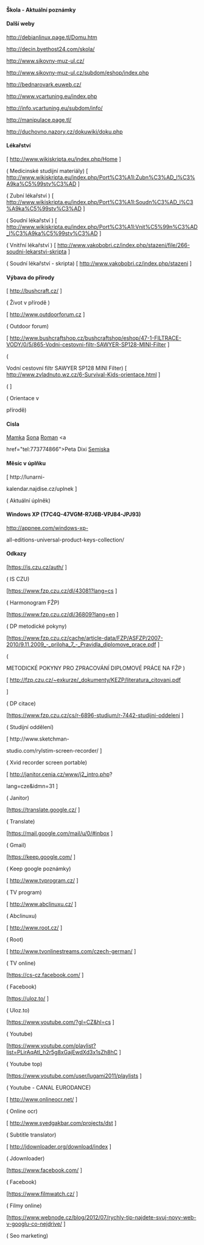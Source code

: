 


#### Škola - Aktuální poznámky



<html>

<script src="https://gist.github.com/bedjan/4d012486ec919966b50ef4fd615b071a.js"></script>

</html>



#### Další weby



http://debianlinux.page.tl/Domu.htm



http://decin.byethost24.com/skola/


 
http://www.sikovny-muz-ul.cz/
 

http://www.sikovny-muz-ul.cz/subdom/eshop/index.php


 

http://bednarovark.euweb.cz/

 

http://www.vcartuning.eu/index.php
 

http://info.vcartuning.eu/subdom/info/

 

http://manipulace.page.tl/

 

http://duchovno.nazory.cz/dokuwiki/doku.php


#### Lékařství 

[ http://www.wikiskripta.eu/index.php/Home ]



( Medicinské studijní materiály)
[ http://www.wikiskripta.eu/index.php/Port%C3%A1l:Zubn%C3%AD_l%C3%A9ka%C5%99stv%C3%AD ]



(  Zubní lékařství )
[ http://www.wikiskripta.eu/index.php/Port%C3%A1l:Soudn%C3%AD_l%C3%A9ka%C5%99stv%C3%AD ]



( Soudní lékařství )
[ http://www.wikiskripta.eu/index.php/Port%C3%A1l:Vnit%C5%99n%C3%AD_l%C3%A9ka%C5%99stv%C3%AD ]



(  Vnitřní lékařství )
[ http://www.vakobobri.cz/index.php/stazeni/file/266-soudni-lekarstvi-skripta ]



(  Soudní lékařství - skripta)
[ http://www.vakobobri.cz/index.php/stazeni ]




#### Výbava do přírody

[ http://bushcraft.cz/ ]

(  Život v přírodě )


[ http://www.outdoorforum.cz ]

(  Outdoor forum)


[ http://www.bushcraftshop.cz/bushcraftshop/eshop/47-1-FILTRACE-VODY/0/5/865-Vodni-cestovni-filtr-SAWYER-SP128-MINI-Filter ]

( 

Vodní cestovní filtr SAWYER SP128 MINI Filter)
[ http://www.zvladnuto.wz.cz/6-Survival-Kids-orientace.html ]

(  ]

(  Orientace v 

přírodě)

#### Cisla

<a href="tel:603524492">Mamka</a>
<a href="tel:604798597">Sona</a>
<a href="tel:773696360">Roman</a>
<a 

href="tel:773774866">Peta Dixi</a>
<a href="tel:776150594">Semiska</a>


#### Měsíc v úplňku

[ http://lunarni-

kalendar.najdise.cz/uplnek ]

( Aktuální úplněk)

#### Windows XP (T7C4Q-47VGM-R7J6B-VPJ84-JPJ93)
 http://appnee.com/windows-xp-

all-editions-universal-product-keys-collection/


#### Odkazy

[https://is.czu.cz/auth/ ]

( IS CZU)

[https://www.fzp.czu.cz/dl/43081?lang=cs ]

(  Harmonogram FŽP)

[https://www.fzp.czu.cz/dl/36809?lang=en ]

( DP metodické pokyny)

[https://www.fzp.czu.cz/cache/article-data/FZP/ASFZP/2007-2010/9.11.2009_-_priloha_7_-_Pravidla_diplomove_prace.pdf ]

( 

METODICKÉ POKYNY PRO ZPRACOVÁNÍ DIPLOMOVÉ PRÁCE NA FŽP )

[ http://fzp.czu.cz/~exkurze/_dokumenty/KEZP/literatura_citovani.pdf 

]

( DP citace)

[https://www.fzp.czu.cz/cs/r-6896-studium/r-7442-studijni-oddeleni ]

( Studijní oddělení)

[ http://www.sketchman-

studio.com/rylstim-screen-recorder/ ]

( Xvid recorder screen portable)

[ http://janitor.cenia.cz/www/j2_intro.php?

lang=cze&idmn=31 ]

( Janitor)

[https://translate.google.cz/ ]

( Translate)

[https://mail.google.com/mail/u/0/#inbox ]

( Gmail)



[https://keep.google.com/ ]

( Keep google poznámky)

[ http://www.tvprogram.cz/ ]

( TV program)




[ http://www.abclinuxu.cz/ ]

( Abclinuxu)



[ http://www.root.cz/ ]

( Root)




[ http://www.tvonlinestreams.com/czech-german/ ]

( TV online)

[https://cs-cz.facebook.com/ ]

( Facebook)




[https://uloz.to/ ]

( Uloz.to)

[https://www.youtube.com/?gl=CZ&hl=cs ]

( Youtube)



[https://www.youtube.com/playlist?list=PLirAqAtl_h2r5g8xGajEwdXd3x1sZh8hC ]

( Youtube top)



[https://www.youtube.com/user/lugami2011/playlists ]

( Youtube - CANAL EURODANCE)



[ http://www.onlineocr.net/ ]

( Online ocr)


 
[ http://www.syedgakbar.com/projects/dst ]

( Subtitle translator)



[ http://jdownloader.org/download/index ]

( Jdownloader)



[https://www.facebook.com/ ]

( Facebook)

[https://www.filmwatch.cz/ ]

( Filmy online)



[https://www.webnode.cz/blog/2012/07/rychly-tip-najdete-svuj-novy-web-v-googlu-co-nejdrive/ ]

( Seo marketing)



